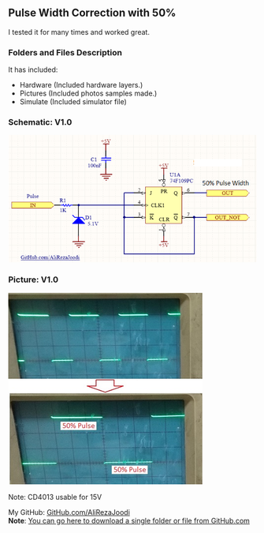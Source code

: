 ## Pulse Width Correction with 50%
I tested it for many times and worked great.

### Folders and Files Description
It has included:
- Hardware (Included hardware layers.)
- Pictures (Included photos samples made.)
- Simulate (Included simulator file)

### Schematic: V1.0
![](Hardware/V1.0.png?raw=true)

### Picture: V1.0
![](Pictures/V1.0.jpg?raw=true)

Note: CD4013 usable for 15V

My GitHub: [GitHub.com/AliRezaJoodi](https://github.com/AliRezaJoodi)  
**Note**: [You can go here to download a single folder or file from GitHub.com](https://minhaskamal.github.io/DownGit/#/home)
